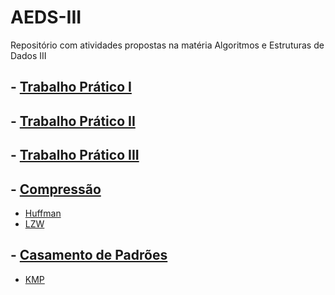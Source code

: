 # AEDS-III

Repositório com atividades propostas na matéria Algoritmos e Estruturas de Dados III

## - [Trabalho Prático I](/TP01)

## - [Trabalho Prático II](/TP02)

## - [Trabalho Prático III]()

## - [Compressão](/Compressão)
   - [Huffman](/Compressão/Huffman)
   - [LZW](/Compressão/LZW)

## - [Casamento de Padrões](/Casamento%20de%20Padrões)
   - [KMP](/Casamento%20de%20Padrões/KMP)
